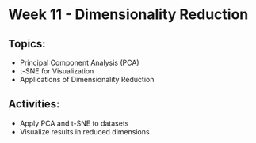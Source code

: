 # Week 11 - Dimensionality Reduction
## Topics:
- Principal Component Analysis (PCA)
- t-SNE for Visualization
- Applications of Dimensionality Reduction

## Activities:
- Apply PCA and t-SNE to datasets
- Visualize results in reduced dimensions